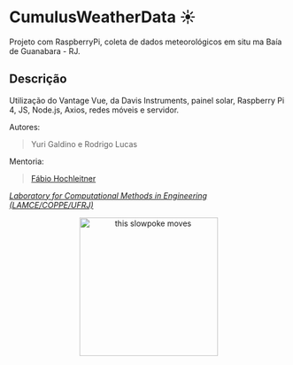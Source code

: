 # CumulusWeatherData ☀️
Projeto com RaspberryPi, coleta de dados meteorológicos em situ ma Baía de Guanabara - RJ.

## Descrição
Utilização do Vantage Vue, da Davis Instruments, painel solar, Raspberry Pi 4, JS, Node.js, Axios, redes móveis e servidor.

Autores:
> Yuri Galdino e Rodrigo Lucas

Mentoria:
> <a href="https://www.linkedin.com/in/fabioh/" target="_blank">Fábio Hochleitner</a>

<i><a href="http://www.lamce.coppe.ufrj.br/" target="_blank">Laboratory for Computational Methods in Engineering (LAMCE/COPPE/UFRJ)</a></i>

<p align="center"><img src="https://media0.giphy.com/media/QRhtqYeEywJI4/giphy.gif?cid=790b7611c4f5f2768c9a9019ef452d0d5f8ba6f79d81858c&rid=giphy.gif&ct=g" alt="this slowpoke moves"  width="250" /></p>
